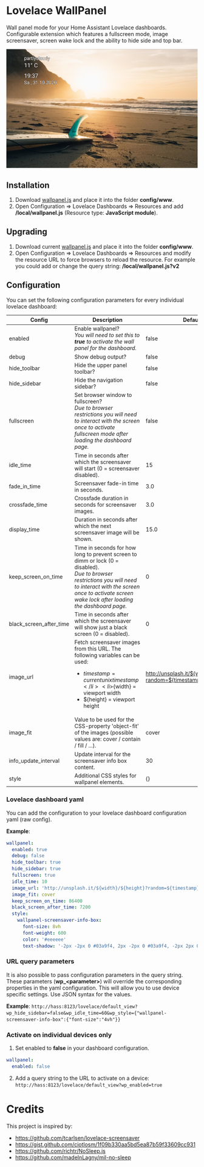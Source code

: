 # Lovelace WallPanel
Wall panel mode for your Home Assistant Lovelace dashboards.
Configurable extension which features a fullscreen mode, image screensaver, screen wake lock and the ability to hide side and top bar.

![Screenshot of screensaver](./doc/screenshot-screensaver.png)

## Installation
1. Download [wallpanel.js](wallpanel.js) and place it into the folder **config/www**.
2. Open Configuration => Lovelace Dashboards => Resources and add **/local/wallpanel.js** (Resource type: **JavaScript module**).

## Upgrading
1. Download current [wallpanel.js](wallpanel.js) and place it into the folder **config/www**.
2. Open Configuration => Lovelace Dashboards => Resources and modify the resource URL to force browsers to reload the resource.
For example you could add or change the query string: **/local/wallpanel.js?v2**

## Configuration
You can set the following configuration parameters for every individual lovelace dashboard:

| Config                  | Description                                                                               | Default |
| ----------------------- | ----------------------------------------------------------------------------------------- | ------- |
| enabled                 | Enable wallpanel? <br>*You will need to set this to **true** to activate the wall panel for the dashboard.* | false   |
| debug                   | Show debug output?                                                                        | false   |
| hide_toolbar            | Hide the upper panel toolbar?                                                             | false   |
| hide_sidebar            | Hide the navigation sidebar?                                                              | false   |
| fullscreen              | Set browser window to fullscreen? <br>*Due to browser restrictions you will need to interact with the screen once to activate fullscreen mode after loading the dashboard page.* | false   |
| idle_time               | Time in seconds after which the screensaver will start (0 = screensaver disabled).        | 15      |
| fade_in_time            | Screensaver fade-in time in seconds.                                                      | 3.0     |
| crossfade_time          | Crossfade duration in seconds for screensaver images.                                     | 3.0     |
| display_time            | Duration in seconds after which the next screensaver image will be shown.                 | 15.0    |
| keep_screen_on_time     | Time in seconds for how long to prevent screen to dimm or lock (0 = disabled). <br>*Due to browser restrictions you will need to interact with the screen once to activate screen wake lock after loading the dashboard page.* | 0       |
| black_screen_after_time | Time in seconds after which the screensaver will show just a black screen (0 = disabled). | 0       |
| image_url               | Fetch screensaver images from this URL. The following variables can be used: <ul><li>${timestamp} = current unix timestamp</li><li>${width} = viewport width</li><li>${height} = viewport height</li></ul> | http://unsplash.it/${width}/${height}?random=${timestamp} |
| image_fit               | Value to be used for the CSS-property 'object-fit' of the images (possible values are: cover / contain / fill / ...). |     cover |
| info_update_interval    | Update interval for the screensaver info box content.                                     |  30     |
|	style                   | Additional CSS styles for wallpanel elements.                                             | {}      |

### Lovelace dashboard yaml
You can add the configuration to your lovelace dashboard configuration yaml (raw config).

**Example**:
```yaml
wallpanel:
  enabled: true
  debug: false
  hide_toolbar: true
  hide_sidebar: true
  fullscreen: true
  idle_time: 10
  image_url: 'http://unsplash.it/${width}/${height}?random=${timestamp}'
  image_fit: cover
  keep_screen_on_time: 86400
  black_screen_after_time: 7200
  style:
    wallpanel-screensaver-info-box:
      font-size: 8vh
      font-weight: 600
      color: '#eeeeee'
      text-shadow: '-2px -2px 0 #03a9f4, 2px -2px 0 #03a9f4, -2px 2px 0 #03a9f4, 2px 2px 0 #03a9f4'
```

### URL query parameters
It is also possible to pass configuration parameters in the query string.
These parameters (**wp_\<parameter\>**) will override the corresponding properties in the yaml configuration.
This will allow you to use device specific settings.
Use JSON syntax for the values.

**Example**:
`http://hass:8123/lovelace/default_view?wp_hide_sidebar=false&wp_idle_time=60&wp_style={"wallpanel-screensaver-info-box":{"font-size":"4vh"}}`

### Activate on individual devices only
1. Set enabled to **false** in your dashboard configuration.
```yaml
wallpanel:
  enabled: false
```
2. Add a query string to the URL to activate on a device:
`http://hass:8123/lovelace/default_view?wp_enabled=true`

# Credits
This project is inspired by:
- https://github.com/tcarlsen/lovelace-screensaver
- https://gist.github.com/ciotlosm/1f09b330aa5bd5ea87b59f33609cc931
- https://github.com/richtr/NoSleep.js
- https://github.com/madeInLagny/mil-no-sleep


